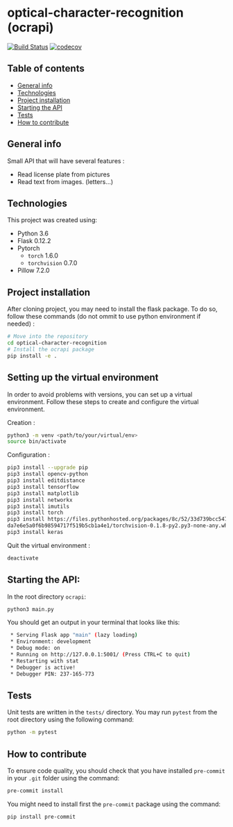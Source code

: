# optical-character-recognition (ocrapi)

[![Build Status](https://travis-ci.org/CY-Tech-NLP-DL-UC/optical-character-recognition.svg?branch=main)](https://travis-ci.org/CY-Tech-NLP-DL-UC/optical-character-recognition)
[![codecov](https://codecov.io/gh/CY-Tech-NLP-DL-UC/optical-character-recognition/branch/main/graph/badge.svg)](https://codecov.io/gh/CY-Tech-NLP-DL-UC/optical-character-recognition)

## Table of contents
* [General info](#general-info)
* [Technologies](#technologies)
* [Project installation](#project-installation)
* [Starting the API](#starting-the-api)
* [Tests](#tests)
* [How to contribute](#how-to-contribute)

## General info

Small API that will have several features :

* Read license plate from pictures
* Read text from images. (letters...)

## Technologies

This project was created using:

* Python 3.6
* Flask 0.12.2
* Pytorch
  * `torch` 1.6.0
  * `torchvision` 0.7.0
 * Pillow 7.2.0

## Project installation

After cloning project, you may need to install the flask package.
To do so, follow these commands (do not ommit to use python environment if needed) :

```sh
# Move into the repository
cd optical-character-recognition
# Install the ocrapi package
pip install -e .
```

## Setting up the virtual environment

In order to avoid problems with versions, you can set up a virtual environment. Follow these steps to create and configure the virtual environment.

Creation :

```sh
python3 -m venv <path/to/your/virtual/env>
source bin/activate
```

Configuration :

```sh
pip3 install --upgrade pip
pip3 install opencv-python
pip3 install editdistance
pip3 install tensorflow
pip3 install matplotlib
pip3 install networkx
pip3 install imutils
pip3 install torch
pip3 install https://files.pythonhosted.org/packages/8c/52/33d739bcc547f22c522def535a8
da7e6e5a0f6b98594717f519b5cb1a4e1/torchvision-0.1.8-py2.py3-none-any.whl
pip3 install keras
```

Quit the virtual environment :

```sh
deactivate
```


## Starting the API:

In the root directory `ocrapi`:

```sh
python3 main.py
```

You should get an output in your terminal that looks like this:

```sh
 * Serving Flask app "main" (lazy loading)
 * Environment: development
 * Debug mode: on
 * Running on http://127.0.0.1:5001/ (Press CTRL+C to quit)
 * Restarting with stat
 * Debugger is active!
 * Debugger PIN: 237-165-773
```

## Tests

Unit tests are written in the `tests/` directory. You may run `pytest` from the root directory using the following command:

```sh
python -m pytest
```

## How to contribute

To ensure code quality, you should check that you have installed `pre-commit` in your `.git` folder using the command:

```sh
pre-commit install
```

You might need to install first the `pre-commit` package using the command:

```sh
pip install pre-commit
```
